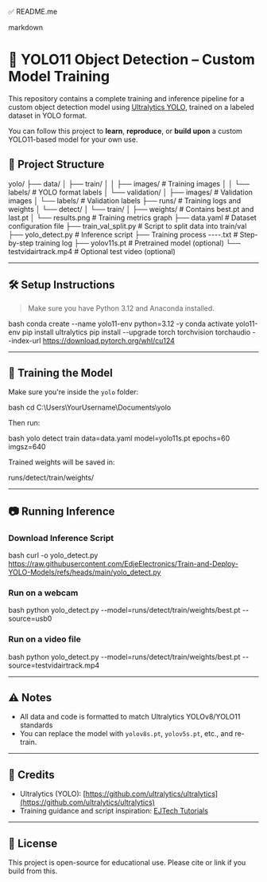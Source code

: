 
✅ README.me

markdown
# 🧠 YOLO11 Object Detection – Custom Model Training

This repository contains a complete training and inference pipeline for a custom object detection model using [Ultralytics YOLO](https://github.com/ultralytics/ultralytics), trained on a labeled dataset in YOLO format.

You can follow this project to **learn**, **reproduce**, or **build upon** a custom YOLO11-based model for your own use.



## 📁 Project Structure


yolo/
├── data/
│   ├── train/
│   │   ├── images/          # Training images
│   │   └── labels/          # YOLO format labels
│   └── validation/
│       ├── images/          # Validation images
│       └── labels/          # Validation labels
├── runs/                    # Training logs and weights
│   └── detect/
│       └── train/
│           ├── weights/     # Contains best.pt and last.pt
│           └── results.png  # Training metrics graph
├── data.yaml                # Dataset configuration file
├── train\_val\_split.py       # Script to split data into train/val
├── yolo\_detect.py           # Inference script
├── Training process ----.txt # Step-by-step training log
├── yolov11s.pt              # Pretrained model (optional)
└── testvidairtrack.mp4      # Optional test video (optional)



---

## 🛠️ Setup Instructions

> Make sure you have Python 3.12 and Anaconda installed.

bash
conda create --name yolo11-env python=3.12 -y
conda activate yolo11-env
pip install ultralytics
pip install --upgrade torch torchvision torchaudio --index-url https://download.pytorch.org/whl/cu124


---

## 🧪 Training the Model

Make sure you're inside the `yolo` folder:

bash
cd C:\Users\YourUsername\Documents\yolo


Then run:

bash
yolo detect train data=data.yaml model=yolo11s.pt epochs=60 imgsz=640


Trained weights will be saved in:


runs/detect/train/weights/


---

## 📷 Running Inference

### Download Inference Script

bash
curl -o yolo_detect.py https://raw.githubusercontent.com/EdjeElectronics/Train-and-Deploy-YOLO-Models/refs/heads/main/yolo_detect.py


### Run on a webcam

bash
python yolo_detect.py --model=runs/detect/train/weights/best.pt --source=usb0


### Run on a video file

bash
python yolo_detect.py --model=runs/detect/train/weights/best.pt --source=testvidairtrack.mp4


---

## ⚠️ Notes

* All data and code is formatted to match Ultralytics YOLOv8/YOLO11 standards
* You can replace the model with `yolov8s.pt`, `yolov5s.pt`, etc., and re-train.

---

## 📎 Credits

* Ultralytics (YOLO): [https://github.com/ultralytics/ultralytics](https://github.com/ultralytics/ultralytics)
* Training guidance and script inspiration: [EJTech Tutorials](https://www.ejtech.io)

---

## 🧠 License

This project is open-source for educational use. Please cite or link if you build from this.

